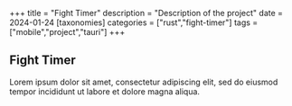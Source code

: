 +++
title = "Fight Timer"
description = "Description of the project"
date = 2024-01-24
[taxonomies]
categories = ["rust","fight-timer"]
tags = ["mobile","project","tauri"]
+++

## Fight Timer

Lorem ipsum dolor sit amet, consectetur adipiscing elit, sed do eiusmod tempor incididunt ut labore et dolore magna aliqua.
